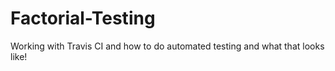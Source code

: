 # Factorial-Testing
Working with Travis CI and how to do automated testing and what that looks like!
